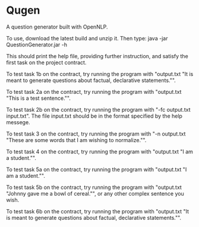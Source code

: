 # Qugen
A question generator built with OpenNLP.

To use, download the latest build and unzip it. Then type:
java -jar QuestionGenerator.jar -h

This should print the help file, providing further instruction, and satisfy the first task on the project contract.

To test task 1b on the contract, try running the program with "output.txt "It is meant to generate questions about factual, declarative statements."".

To test task 2a on the contract, try running the program with "output.txt "This is a test sentence."".

To test task 2b on the contract, try running the program with "-fc output.txt input.txt". The file input.txt should be in the format specified by the help messege.

To test task 3 on the contract, try running the program with "-n output.txt "These are some words that I am wishing to normalize."".

To test task 4 on the contract, try running the program with "output.txt "I am a student."".

To test task 5a on the contract, try running the program with "output.txt "I am a student."".

To test task 5b on the contract, try running the program with "output.txt "Johnny gave me a bowl of cereal."", or any other complex sentence you wish.

To test task 6b on the contract, try running the program with "output.txt "It is meant to generate questions about factual, declarative statements."".
